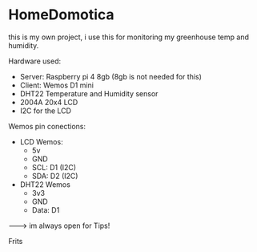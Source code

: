 # HomeDomotica
this is my own project, i use this for monitoring my greenhouse temp and humidity. 

Hardware used:
- Server: Raspberry pi 4 8gb (8gb is not needed for this)
- Client: Wemos D1 mini
- DHT22 Temperature and Humidity sensor
- 2004A 20x4 LCD
- I2C for the LCD


Wemos pin conections:
- LCD Wemos:
  - 5v
  - GND
  - SCL: D1 (I2C)
  - SDA: D2 (I2C)
- DHT22 Wemos
  - 3v3
  - GND
  - Data: D1


---> im always open for Tips!

Frits
